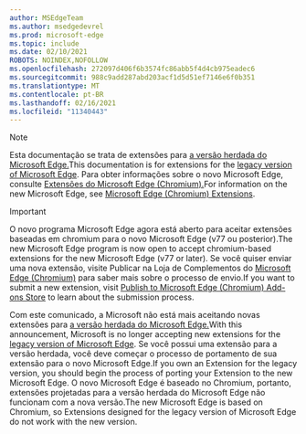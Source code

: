 ```yaml
---
author: MSEdgeTeam
ms.author: msedgedevrel
ms.prod: microsoft-edge
ms.topic: include
ms.date: 02/10/2021
ROBOTS: NOINDEX,NOFOLLOW
ms.openlocfilehash: 272097d406f6b3574fc86abb5f4d4cb975eadec6
ms.sourcegitcommit: 988c9add287abd203acf1d5d51ef7146e6f0b351
ms.translationtype: MT
ms.contentlocale: pt-BR
ms.lasthandoff: 02/16/2021
ms.locfileid: "11340443"
---
```

> [!NOTE]
> <span data-ttu-id="35ba9-101">Esta documentação se trata de extensões para [a versão herdada do Microsoft Edge.][MicrosoftSupportEdgeLegacy]</span><span class="sxs-lookup"><span data-stu-id="35ba9-101">This documentation is for extensions for the [legacy version of Microsoft Edge][MicrosoftSupportEdgeLegacy].</span></span> <span data-ttu-id="35ba9-102">Para obter informações sobre o novo Microsoft Edge, consulte [Extensões do Microsoft Edge (Chromium).][MicrosoftEdgeExtensionsChromiumIndex]</span><span class="sxs-lookup"><span data-stu-id="35ba9-102">For information on the new Microsoft Edge, see [Microsoft Edge (Chromium) Extensions][MicrosoftEdgeExtensionsChromiumIndex].</span></span>

> [!IMPORTANT]
> <span data-ttu-id="35ba9-103">O novo programa Microsoft Edge agora está aberto para aceitar extensões baseadas em chromium para o novo Microsoft Edge \(v77 ou posterior\).</span><span class="sxs-lookup"><span data-stu-id="35ba9-103">The new Microsoft Edge program is now open to accept chromium-based extensions for the new Microsoft Edge \(v77 or later\).</span></span> <span data-ttu-id="35ba9-104">Se você quiser enviar uma nova extensão, visite Publicar na Loja de Complementos do [Microsoft Edge (Chromium)][ExtensionsChromiumPublish] para saber mais sobre o processo de envio.</span><span class="sxs-lookup"><span data-stu-id="35ba9-104">If you want to submit a new extension, visit [Publish to Microsoft Edge (Chromium) Add-ons Store][ExtensionsChromiumPublish] to learn about the submission process.</span></span>  
> 
> <span data-ttu-id="35ba9-105">Com este comunicado, a Microsoft não está mais aceitando novas extensões para [a versão herdada do Microsoft Edge.][MicrosoftSupportEdgeLegacy]</span><span class="sxs-lookup"><span data-stu-id="35ba9-105">With this announcement, Microsoft is no longer accepting new extensions for the [legacy version of Microsoft Edge][MicrosoftSupportEdgeLegacy].</span></span> <span data-ttu-id="35ba9-106">Se você possui uma extensão para a versão herdada, você deve começar o processo de portamento de sua extensão para o novo Microsoft Edge.</span><span class="sxs-lookup"><span data-stu-id="35ba9-106">If you own an Extension for the legacy version, you should begin the process of porting your Extension to the new Microsoft Edge.</span></span>  <span data-ttu-id="35ba9-107">O novo Microsoft Edge é baseado no Chromium, portanto, extensões projetadas para a versão herdada do Microsoft Edge não funcionam com a nova versão.</span><span class="sxs-lookup"><span data-stu-id="35ba9-107">The new Microsoft Edge is based on Chromium, so Extensions designed for the legacy version of Microsoft Edge do not work with the new version.</span></span>  
> 

<!-- links -->  

[MicrosoftEdgeExtensionsChromiumIndex]: /microsoft-edge/extensions-chromium/index "Extensões do Microsoft Edge (Chromium)"
[ExtensionsChromiumPublish]: /microsoft-edge/extensions-chromium/publish/publish-extension "Publicar uma extensão"  

[MicrosoftSupportEdgeLegacy]: https://support.microsoft.com/help/4533505/what-is-microsoft-edge-legacy "O que é a Herdado do Microsoft Edge? | Suporte da Microsoft"  
